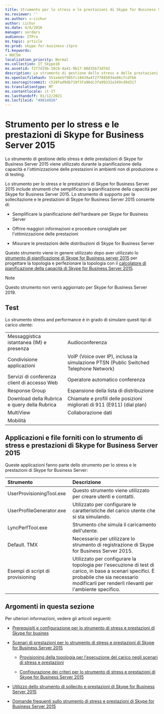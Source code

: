 ```yaml
---
title: Strumento per lo stress e le prestazioni di Skype for Business Server 2015
ms.reviewer: ''
ms.author: v-cichur
author: cichur
ms.date: 4/6/2016
manager: serdars
audience: ITPro
ms.topic: article
ms.prod: skype-for-business-itpro
f1.keywords:
- NOCSH
localization_priority: Normal
ms.collection: IT_Skype16
ms.assetid: f2f7d19b-18c8-4a41-9b17-80d35b73d742
description: Lo strumento di gestione dello stress e delle prestazioni di Skype for Business Server 2015 viene utilizzato durante la pianificazione della capacità e l'ottimizzazione delle prestazioni in ambienti non di produzione o di testing.
ms.openlocfilehash: 551e4e5f985fc18439a4f277685034e86c7cdfb6
ms.sourcegitcommit: c528fad9db719f3fa96dc3fa99332a349cd9d317
ms.translationtype: MT
ms.contentlocale: it-IT
ms.lasthandoff: 01/12/2021
ms.locfileid: "49814926"
---
```

# <a name="skype-for-business-server-2015-stress-and-performance-tool"></a>Strumento per lo stress e le prestazioni di Skype for Business Server 2015
 
Lo strumento di gestione dello stress e delle prestazioni di Skype for Business Server 2015 viene utilizzato durante la pianificazione della capacità e l'ottimizzazione delle prestazioni in ambienti non di produzione o di testing.
  
Lo strumento per lo stress e le prestazioni di Skype for Business Server 2015 include strumenti che semplificano la pianificazione della capacità per Skype for Business Server 2015. Lo strumento di supporto per la sollecitazione e le prestazioni di Skype for Business Server 2015 consente di:
  
- Semplificare la pianificazione dell'hardware per Skype for Business Server
    
- Offrire maggiori informazioni e procedure consigliate per l'ottimizzazione delle prestazioni
    
- Misurare le prestazioni delle distribuzioni di Skype for Business Server
    
Questo strumento viene in genere utilizzato dopo aver utilizzato lo [strumento di pianificazione di Skype for Business server 2015](../../management-tools/planning-tool/planning-tool.md) per progettare la topologia e perfezionare la topologia con il [calcolatore di pianificazione della capacità di Skype for Business Server 2015](../../management-tools/capacity-planning-calculator.md). 

> [!NOTE]
> Questo strumento non verrà aggiornato per Skype for Business Server 2019.
  
## <a name="tests"></a>Test

Lo strumento stress and performance è in grado di simulare questi tipi di carico utente:
  
|||
|:-----|:-----|
|Messaggistica istantanea (IM) e presenza  <br/> |Audioconferenza  <br/> |
|Condivisione applicazioni  <br/> |VoIP (Voice over IP), inclusa la simulazione PTSN (Public Switched Telephone Network)  <br/> |
|Servizi di conferenza client di accesso Web  <br/> |Operatore automatico conferenza  <br/> |
|Response Group  <br/> |Espansione della lista di distribuzione  <br/> |
|Download della Rubrica e query della Rubrica  <br/> |Chiamate e profili delle posizioni migliorati di 911 (E911) (dial plan)  <br/> |
|MultiView  <br/> |Collaborazione dati  <br/> |
|Mobilità  <br/> ||
   
## <a name="applications-and-files-included-with-the-skype-for-business-server-2015-stress-and-performance-tool"></a>Applicazioni e file forniti con lo strumento di stress e prestazioni di Skype for Business Server 2015

Queste applicazioni fanno parte dello strumento per lo stress e le prestazioni di Skype for Business Server:
  
|**Strumento**|**Descrizione**|
|:-----|:-----|
|UserProvisioningTool.exe  <br/> |Questo strumento viene utilizzato per creare utenti e contatti.  <br/> |
|UserProfileGenerator.exe  <br/> |Utilizzato per configurare le caratteristiche del carico utente che si sta simulando.  <br/> |
|LyncPerfTool.exe  <br/> |Strumento che simula il caricamento dell'utente.  <br/> |
|Default. TMX  <br/> |Necessario per utilizzare lo strumento di registrazione di Skype for Business Server 2015.  <br/> |
|Esempi di script di provisioning  <br/> |Utilizzato per configurare la topologia per l'esecuzione di test di carico, in base a scenari specifici. È probabile che sia necessario modificarli per renderli rilevanti per l'ambiente specifico.  <br/> |
   
## <a name="topics-in-this-section"></a>Argomenti in questa sezione

Per ulteriori informazioni, vedere gli articoli seguenti:
  
- [Prerequisiti e configurazione per lo strumento di stress e prestazioni di Skype for busines](prerequisites-and-setup.md)
    
- [Scenari di prestazioni per lo strumento di stress e prestazioni di Skype for Business Server 2015](scenarios.md)
    
  - [Provisioning della topologia per l'esecuzione del carico negli scenari di stress e prestazioni](provisioning-the-topology-to-run-load.md)
    
  - [Configurazione dei criteri per lo strumento di stress e prestazioni di Skype for Business Server 2015](configuring-policies.md)
    
- [Utilizzo dello strumento di sollecito e prestazioni di Skype for Business Server 2015](using-the-tool.md)
    
- [Domande frequenti sullo strumento di stress e prestazioni di Skype for Business Server 2015](faq.md)
    

